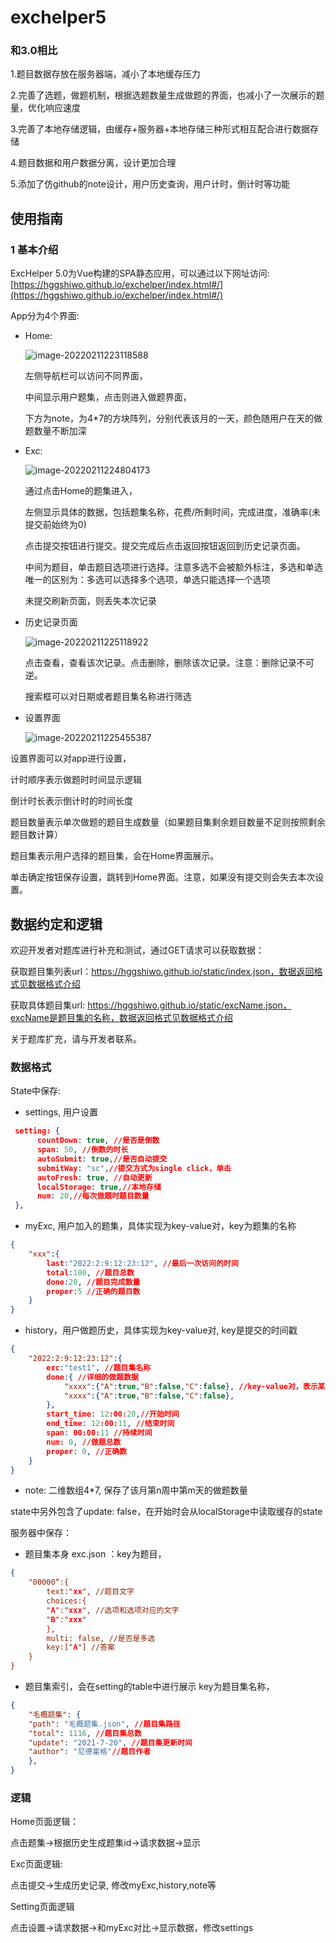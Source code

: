 # exchelper5

### 和3.0相比

1.题目数据存放在服务器端，减小了本地缓存压力

2.完善了选题，做题机制，根据选题数量生成做题的界面，也减小了一次展示的题量，优化响应速度

3.完善了本地存储逻辑，由缓存+服务器+本地存储三种形式相互配合进行数据存储

4.题目数据和用户数据分离，设计更加合理

5.添加了仿github的note设计，用户历史查询，用户计时，倒计时等功能

## 使用指南

### 1 基本介绍

ExcHelper 5.0为Vue构建的SPA静态应用，可以通过以下网址访问: [https://hggshiwo.github.io/exchelper/index.html#/](https://hggshiwo.github.io/exchelper/index.html#/)

App分为4个界面:

- Home: 

  ![image-20220211223118588](README.assets\image-20220211223118588.png)

  左侧导航栏可以访问不同界面，

  中间显示用户题集，点击则进入做题界面，

  下方为note，为4*7的方块阵列，分别代表该月的一天，颜色随用户在天的做题数量不断加深

- Exc:

  ![image-20220211224804173](README.assets\image-20220211224804173.png)

  通过点击Home的题集进入，

  左侧显示具体的数据，包括题集名称，花费/所剩时间，完成进度，准确率(未提交前始终为0)

  点击提交按钮进行提交。提交完成后点击返回按钮返回到历史记录页面。
  
  中间为题目，单击题目选项进行选择。注意多选不会被额外标注，多选和单选唯一的区别为：多选可以选择多个选项，单选只能选择一个选项
  
  未提交刷新页面，则丢失本次记录
  
- 历史记录页面

  ![image-20220211225118922](README.assets\image-20220211225118922.png)

  点击查看，查看该次记录。点击删除，删除该次记录。注意：删除记录不可逆。

  搜索框可以对日期或者题目集名称进行筛选

- 设置界面

  ![image-20220211225455387](README.assets/image-20220211225455387.png)

设置界面可以对app进行设置，

计时顺序表示做题时时间显示逻辑

倒计时长表示倒计时的时间长度

题目数量表示单次做题的题目生成数量（如果题目集剩余题目数量不足则按照剩余题目数计算）

题目集表示用户选择的题目集，会在Home界面展示。

单击确定按钮保存设置，跳转到Home界面。注意，如果没有提交则会失去本次设置。



## 数据约定和逻辑

欢迎开发者对题库进行补充和测试，通过GET请求可以获取数据：

获取题目集列表url：https://hggshiwo.github.io/static/index.json，数据返回格式见数据格式介绍

获取具体题目集url: https://hggshiwo.github.io/static/excName.json，excName是题目集的名称，数据返回格式见数据格式介绍

关于题库扩充，请与开发者联系。

### 数据格式

State中保存: 

- settings, 用户设置

```json
 setting: {
      countDown: true, //是否是倒数
      span: 50, //倒数的时长
      autoSubmit: true,//是否自动提交
      submitWay: "sc",//提交方式为single click，单击
      autoFresh: true, //自动更新
      localStorage: true,//本地存储
      num: 20,//每次做题时题目数量
 },
```

- myExc, 用户加入的题集，具体实现为key-value对，key为题集的名称

```json
{
	"xxx":{ 
        last:"2022:2:9:12:23:12", //最后一次访问的时间
        total:100, //题目总数
        done:20, //题目完成数量
        proper:5 //正确的题目数
    }
}
```

- history，用户做题历史，具体实现为key-value对, key是提交的时间戳

```json
{
	"2022:2:9:12:23:12":{
		exc:"test1", //题目集名称
		done:{ //详细的做题数据
			"xxxx":{"A":true,"B":false,"C":false}, //key-value对，表示某题用户提交的情况，true为选择了该选项
			"xxxx":{"A":true,"B":false,"C":false},
		},
		start_time: 12:00:20,//开始时间
		end_time: 12:00:11, //结束时间
		span: 00:00:11 //持续时间
		num: 0, //做题总数
		proper: 0, //正确数
	}
}
```

- note: 二维数组4*7, 保存了该月第n周中第m天的做题数量

state中另外包含了update: false，在开始时会从localStorage中读取缓存的state



服务器中保存：

- 题目集本身 exc.json ：key为题目，

```json
{
	"00000“:{
		text:"xx", //题目文字
		choices:{ 
		"A":"xxx", //选项和选项对应的文字
		"B":"xxx"
		},
		multi: false, //是否是多选
		key:["A"] //答案
	}
}
```

- 题目集索引，会在setting的table中进行展示 key为题目集名称，

```json
{
    "毛概题集": {
    "path": "毛概题集.json", //题目集路径
    "total": 1116, //题目集总数
    "update": "2021-7-20", //题目集更新时间
    "author": "尼德霍格"//题目作者
    },
}
```

### 逻辑

Home页面逻辑：

点击题集->根据历史生成题集id->请求数据->显示

Exc页面逻辑:

点击提交->生成历史记录, 修改myExc,history,note等

Setting页面逻辑

点击设置->请求数据->和myExc对比->显示数据，修改settings




